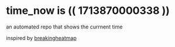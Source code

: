 # time_now is (( 1713870000338 ))

an automated repo that shows the currnent time

inspired by [breakingheatmap](https://github.com/breakingheatmap/breakingheatmap)